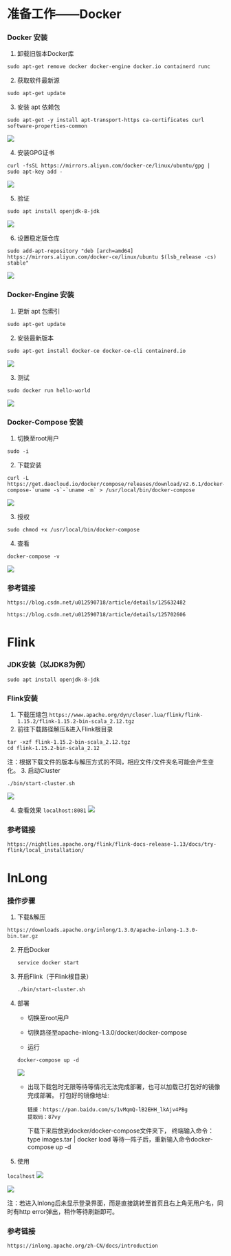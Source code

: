 

# 准备工作——Docker

### Docker 安装

1. 卸载旧版本Docker库
```
sudo apt-get remove docker docker-engine docker.io containerd runc
```

2. 获取软件最新源
```
sudo apt-get update
```

3. 安装 apt 依赖包
```
sudo apt-get -y install apt-transport-https ca-certificates curl software-properties-common
```
   ![](Ubuntu/Docker/apt-dep.png)

4. 安装GPG证书
```
curl -fsSL https://mirrors.aliyun.com/docker-ce/linux/ubuntu/gpg | sudo apt-key add -
```
   ![](Ubuntu/Docker/apt-key.png)

5. 验证
```
sudo apt install openjdk-8-jdk
```
   ![](Ubuntu/Docker/apt-key-v.png)

6. 设置稳定版仓库
```
sudo add-apt-repository "deb [arch=amd64] https://mirrors.aliyun.com/docker-ce/linux/ubuntu $(lsb_release -cs) stable"
```
   ![](Ubuntu/Docker/apt-res.png)

### Docker-Engine 安装
1. 更新 apt 包索引
```
sudo apt-get update
```
2. 安装最新版本
```
sudo apt-get install docker-ce docker-ce-cli containerd.io
```
   ![](Ubuntu/Docker/engine.png)

3. 测试
```
sudo docker run hello-world
```
   ![](Ubuntu/Docker/test.png)

### Docker-Compose 安装
1. 切换至root用户
```
sudo -i
```
2. 下载安装
```
curl -L https://get.daocloud.io/docker/compose/releases/download/v2.6.1/docker-compose-`uname -s`-`uname -m` > /usr/local/bin/docker-compose
```
   ![](Ubuntu/Docker/compose-i.png)

3. 授权
```
sudo chmod +x /usr/local/bin/docker-compose
```
4. 查看
```
docker-compose -v
```
   ![](Ubuntu/Docker/compose-v.png)

### 参考链接

`https://blog.csdn.net/u012590718/article/details/125632482`

`https://blog.csdn.net/u012590718/article/details/125702606`

# Flink

### JDK安装（以JDK8为例）

```
sudo apt install openjdk-8-jdk
```

### Flink安装
1. 下载压缩包
`https://www.apache.org/dyn/closer.lua/flink/flink-1.15.2/flink-1.15.2-bin-scala_2.12.tgz`
2. 前往下载路径解压&进入Flink根目录
```
tar -xzf flink-1.15.2-bin-scala_2.12.tgz
cd flink-1.15.2-bin-scala_2.12
```
注：根据下载文件的版本与解压方式的不同，相应文件/文件夹名可能会产生变化。
3. 启动Cluster
```
./bin/start-cluster.sh
```
   ![](Ubuntu/Flink/start.png)

4. 查看效果
`localhost:8081`
   ![](Ubuntu/Flink/Flink-web.png)

### 参考链接
`https://nightlies.apache.org/flink/flink-docs-release-1.13/docs/try-flink/local_installation/`

# InLong

### 操作步骤

1. 下载&解压

`https://downloads.apache.org/inlong/1.3.0/apache-inlong-1.3.0-bin.tar.gz`

2. 开启Docker

   ```
   service docker start
   ```

3. 开启Flink（于Flink根目录）

   ```
   ./bin/start-cluster.sh
   ```

4. 部署

   - 切换至root用户

   - 切换路径至apache-inlong-1.3.0/docker/docker-compose

   - 运行
   ```
   docker-compose up -d
   ```

   ![](Ubuntu/Inlong/deploy.png)
   
   - 出现下载包时无限等待等情况无法完成部署，也可以加载已打包好的镜像完成部署。
     打包好的镜像地址:
     
        ```
     链接：https://pan.baidu.com/s/1vMqmQ-lB2EHH_lkAjv4PBg 
     提取码：87vy
        ```

     下载下来后放到docker/docker-compose文件夹下，
     终端输入命令：type images.tar | docker load
     等待一阵子后，重新输入命令docker-compose up -d



5. 使用

`localhost`
   ![](Ubuntu/Inlong/web-login.png)

   ![](Ubuntu/Inlong/web.png)

注：若进入Inlong后未显示登录界面，而是直接跳转至首页且右上角无用户名，同时有http error弹出，稍作等待刷新即可。

### 参考链接

`https://inlong.apache.org/zh-CN/docs/introduction`